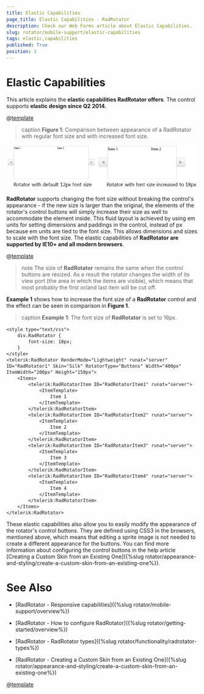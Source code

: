 ```yaml
---
title: Elastic Capabilities
page_title: Elastic Capabilities - RadRotator
description: Check our Web Forms article about Elastic Capabilities.
slug: rotator/mobile-support/elastic-capabilities
tags: elastic,capabilities
published: True
position: 1
---
```


# Elastic Capabilities

This article explains the **elastic capabilities RadRotator offers**. The control supports **elastic design since Q2 2014**.

@[template](/_templates/common/render-mode.md#resp-design-desc "slug-el: no, slug-fl: rotator/mobile-support/fluid-capabilities")

>caption **Figure 1**: Comparison between appearance of a RadRotator with regular font size and with increased font size.

![rotator-elastic-comparison](images/rotator-elastic-comparison.png)

**RadRotator** supports changing the font size without breaking the control's appearance - if the new size is larger than the original, the elements of the rotator's control buttons will simply increase their size as well to accommodate the element inside. This fluid layout is achieved by using em units for setting dimensions and paddings in the control, instead of px because em units are tied to the font size. This allows dimensions and sizes to scale with the font size. The elastic capabilities of **RadRotator are supported by IE10+ and all modern browsers**.

@[template](/_templates/common/font-size-notes.md#note-and-example "control: RadRotator")

>note The size of **RadRotator** remains the same when the control buttons are resized. As a result the rotator changes the width of its view port (the area in which the items are visible), which means that most probably the first or/and last item will be cut off.

**Example 1** shows how to increase the font size of a **RadRotator** control and the effect can be seen in comparison in **Figure 1**.

>caption **Example 1**: The font size of **RadRotator** is set to 18px.

````ASP.NET
<style type="text/css">
	div.RadRotator {
		font-size: 18px;
	}
</style>
<telerik:RadRotator RenderMode="Lightweight" runat="server" ID="RadRotator1" Skin="Silk" RotatorType="Buttons" Width="400px" ItemWidth="200px" Height="150px">
	<Items>
		<telerik:RadRotatorItem ID="RadRotatorItem1" runat="server">
			<ItemTemplate>
				Item 1
			</ItemTemplate>
		</telerik:RadRotatorItem>
		<telerik:RadRotatorItem ID="RadRotatorItem2" runat="server">
			<ItemTemplate>
				Item 2
			</ItemTemplate>
		</telerik:RadRotatorItem>
		<telerik:RadRotatorItem ID="RadRotatorItem3" runat="server">
			<ItemTemplate>
				Item 3
			</ItemTemplate>
		</telerik:RadRotatorItem>
		<telerik:RadRotatorItem ID="RadRotatorItem4" runat="server">
			<ItemTemplate>
				Item 4
			</ItemTemplate>
		</telerik:RadRotatorItem>
	</Items>
</telerik:RadRotator>
````

These elastic capabilities also allow you to easily modify the appearance of the rotator's control buttons. They are defined using CSS3 in the browsers, mentioned above, which means that editing a sprite image is not needed to create a different appearance for the buttons. You can find more information about configuring the control buttons in the help article [Creating a Custom Skin from an Existing One]({%slug rotator/appearance-and-styling/create-a-custom-skin-from-an-existing-one%}).

# See Also

 * [RadRotator - Responsive capabilities]({%slug rotator/mobile-support/overview%})

 * [RadRotator - How to configure RadRotator]({%slug rotator/getting-started/overview%})

 * [RadRotator - RadRotator types]({%slug rotator/functionality/radrotator-types%})

 * [RadRotator - Creating a Custom Skin from an Existing One]({%slug rotator/appearance-and-styling/create-a-custom-skin-from-an-existing-one%})

@[template](/_templates/common/font-size-notes.md#related-resources)
